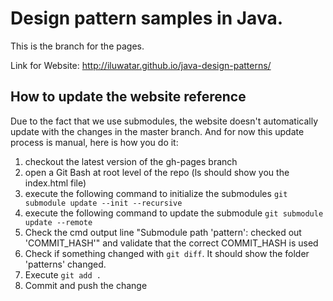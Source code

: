 # Design pattern samples in Java.

This is the branch for the pages.

Link for Website: http://iluwatar.github.io/java-design-patterns/

## How to update the website reference

Due to the fact that we use submodules, the website doesn't automatically
update with the changes in the master branch. And for now this update process
is manual, here is how you do it:

1. checkout the latest version of the gh-pages branch
2. open a Git Bash at root level of the repo (ls should show you the index.html file)
3. execute the following command to initialize the submodules `git submodule update --init --recursive`
4. execute the following command to update the submodule `git submodule update --remote`
5. Check the cmd output line "Submodule path 'pattern': checked out 'COMMIT_HASH'" and validate that the correct COMMIT_HASH is used
6. Check if something changed with `git diff`. It should show the folder 'patterns' changed.
7. Execute `git add .`
8. Commit and push the change

